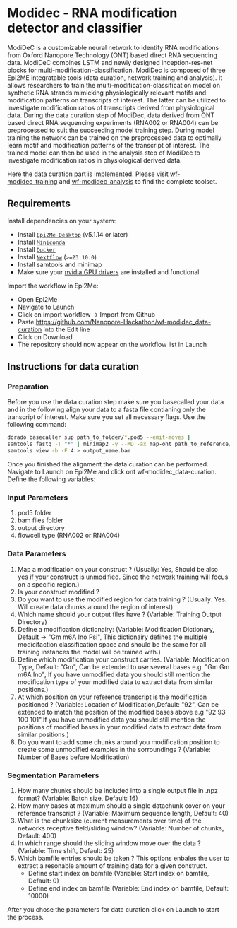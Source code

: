 # Modidec - RNA modification detector and classifier
ModiDeC is a customizable neural network to identify RNA modifications from Oxford Nanopore Technology (ONT) based direct RNA sequencing data. ModiDeC combines LSTM and newly designed inception-res-net blocks for multi-modification-classification. ModiDec is composed of three Epi2ME integratable tools (data curation, network training and analysis). It allows researchers to train the multi-modification-classification model on synthetic RNA strands mimicking physiologically relevant motifs and modification patterns on transcripts of interest. The latter can be utilized to investigate modification ratios of transcripts derived from physiological data. During the data curation step of ModiDec, data derived from ONT based direct RNA sequencing experiments (RNA002 or RNA004) can be preprocessed to suit the succeeding model training step. During model training the network can be trained on the preprocessed data to optimally learn motif and modification patterns of the transcript of interest. The trained model can then be used in the analysis step of ModiDec to investigate modification ratios in physiological derived data.

Here the data curation part is implemented. Please visit [wf-modidec_training](https://github.com/Nanopore-Hackathon/wf-modidec_training) and [wf-modidec_analysis](https://github.com/Nanopore-Hackathon/wf-modidec_analysis) to find the complete toolset. 

## Requirements

Install dependencies on your system:
   -  Install [`Epi2Me Desktop`](https://labs.epi2me.io) (v5.1.14 or later)
   -  Install [`Miniconda`](https://conda.io/miniconda.html)
   -  Install [`Docker`](https://conda.io/miniconda.html)
   -  Install [`Nextflow`](https://www.nextflow.io/docs/latest/getstarted.html#installation) (`>=23.10.0`)
   -  Install samtools and minimap
   -  Make sure your [nvidia GPU drivers](https://docs.nvidia.com/datacenter/tesla/driver-installation-guide/#ubuntu-installation) are installed and functional.

Import the workflow in Epi2Me:
   -  Open Epi2Me
   -  Navigate to Launch
   -  Click on import workflow -> Import from Github
   -  Paste https://github.com/Nanopore-Hackathon/wf-modidec_data-curation into the Edit line
   -  Click on Download
   -  The repository should now appear on the workflow list in Launch


## Instructions for data curation

### Preparation
Before you use the data curation step make sure you basecalled your data and in the following align your data to a fasta file contianing only the transcript of interest. Make sure you set all necessary flags.
Use the following command:

```bash
dorado basecaller sup path_to_folder/*.pod5 --emit-moves |
samtools fastq -T "*" | minimap2 -y --MD -ax map-ont path_to_reference/single_trancript_reference.fasta - |
samtools view -b -F 4 > output_name.bam
```

Once you finished the alignment the data curation can be performed. Navigate to Launch on Epi2Me and click ont wf-modidec_data-curation.
Define the following variables:

### Input Parameters
1. pod5 folder 
2. bam files folder 
3. output directory
4. flowcell type (RNA002 or RNA004)

### Data Parameters
1. Map a modification on your construct ? (Usually: Yes, Should be also yes if your construct is unmodified. Since the network training will focus on a specific region.)
2. Is your construct modified ?
3. Do you want to use the modified region for data training ? (Usually: Yes. Will create data chunks around the region of interest)
4. Which name should your output files have ? (Variable: Training Output Directory)
5. Define a modification dictionairy: (Variable: Modification Dictionary, Default -> "Gm m6A Ino Psi", This dictionairy defines the multiple modicifaction classification space and should be the same for all training instances the model will be trained with.)
6. Define which modification your construct carries. (Variable: Modification Type, Default: "Gm", Can be extended to use several bases e.g. "Gm Gm m6A Ino", If you have unmodified data you should still mention the modification type of your modified data to extract data from similar positions.)
7. At which position on your reference transcript is the modification positioned ? (Variable: Location of Modification,Default: "92", Can be extended to match the position of the modified bases above e.g "92 93 100 101",If you have unmodified data you should still mention the positions of modified bases in your modified data to extract data from similar positions.)
8. Do you want to add some chunks around you modification position to create some unmodified examples in the sorroundings ? (Variable: Number of Bases before Modification) 


### Segmentation Parameters
1. How many chunks should be included into a single output file in .npz format? (Variable: Batch size, Default: 16)
2. How many bases at maximum should a single datachunk cover on your reference transcript ? (Variable: Maximum sequence length, Default: 40)
3. What is the chunksize (current measurements over time) of the networks receptive field/sliding window? (Variable: Number of chunks, Default: 400)
4. In which range should the sliding window move over the data ? (Variable: Time shift, Default: 25)
5. Which bamfile entries should be taken ? This options enbales the user to extract a resonable amount of training data for a given construct.
   - Define start index on bamfile (Variable: Start index on bamfile, Default: 0)
   - Define end index on bamfile (Variable: End index on bamfile, Default: 10000)
  
After you chose the parameters for data curation click on Launch to start the process.







